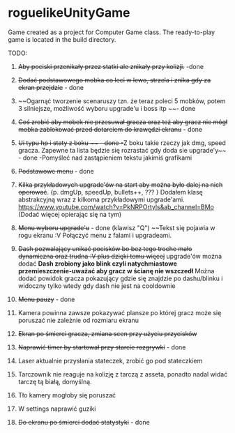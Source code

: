 # roguelikeUnityGame
Game created as a project for Computer Game class. The ready-to-play game is located in the build directory.



TODO:
1) ~~Aby pociski przenikały przez statki ale znikały przy kolizji.~~ -done
2) ~~Dodać podstawowego mobka co leci w lewo, strzela i znika gdy za ekran przejdzie~~ - done
3) ~~Ogarnąć tworzenie scenaruszy tzn. że teraz poleci 5 mobków, potem 3 silniejsze, możliwość wyboru upgrade'u i boss itp ~~- done
4) ~~Coś zrobić aby mobek nie przesuwał gracza oraz też aby gracz nie mógł mobka zablokować przed dotarciem do krawędzi ekranu~~ - done
5) ~~Ui typu hp i staty z boku ~~ - done 
  -~~Z boku takie rzeczy jak dmg, speed gracza. Zapewne ta lista będzie się rozrastać gdy doda sie upgrade'y~~ - done
      -Pomyśleć nad zastąpieniem tekstu jakimiś grafikami
6) ~~Podstawowe menu~~ - done 
7) ~~Kilka przykładowych upgrade'ów na start aby można było dalej na nich operować~~. {p. dmgUp, speedUp, bullets++, ??? }
      Dodałem klasę abstrakcyjną wraz z kilkoma przykładowymi upgrade'ami. https://www.youtube.com/watch?v=PkNRPOrtyls&ab_channel=BMo (Dodać więcej opierając się na tym)
      
9) ~~Menu wyboru upgrade'u~~ - done (klawisz "Q")
       ~~Tekst się pojawia w rogu ekranu :V
       Połączyć menu z falami i upgradeami.
10) ~~Dash pozwalający unikać pocisków bo bez tego troche mało dynamiczna oraz trudna :V plus dzięki temu więcej~~ upgrade'ów można dodać
      **Dash zrobiony jako blink czyli natychmiastowe przemieszczenie-uważać aby gracz w ścianę nie wszczedł**
      Można dodać powidok gracza pokazujący gdzie się znajdzie po dashu/blinku i widoczny tylko wtedy gdy dash nie jest na cooldownie
      
11) ~~Menu pauzy~~ - done
12) Kamera powinna zawsze pokazywać plansze po której gracz może się poruszać nie zależnie od rozmiaru ekranu
13) ~~Ekran po śmierci gracza, zmiana scen przy użyciu przycisków~~
14) ~~Naprawić timer by startował przy starcie rozgrywki~~ - done
15) Laser aktualnie przysłania stateczek, zrobić go pod stateczkiem
16) Tarczownik nie reaguje na kolizję z tarczą z asseta, ponadto nadal widać tarczę tą białą, domyślną.
17) Tło kamery mogłoby się poruszać
18) W settings naprawić guziki
19) ~~Do ekranu po śmierci dodać statystyki~~ - done
